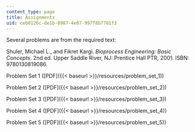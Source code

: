 ```yaml
---
content_type: page
title: Assignments
uid: ceb0126c-de1b-0987-4e07-997f8b7781f3
---
```


Several problems are from the required text:

Shuler, Michael L., and Fikret Kargi. _Bioprocess Engineering: Basic Concepts_. 2nd ed. Upper Saddle River, NJ: Prentice Hall PTR, 2001. ISBN: 9780130819086.

Problem Set 1 ([PDF]({{< baseurl >}}/resources/problem_set_1))

Problem Set 2 ([PDF]({{< baseurl >}}/resources/problem_set_2))

Problem Set 3 ([PDF]({{< baseurl >}}/resources/problem_set_3))

Problem Set 4 ([PDF]({{< baseurl >}}/resources/problem_set_4))

Problem Set 5 ([PDF]({{< baseurl >}}/resources/problem_set_5))